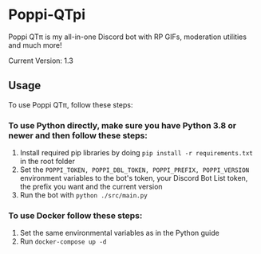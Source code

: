 # Poppi-QTpi
Poppi QTπ is my all-in-one Discord bot with RP GIFs, moderation utilities and much more!

Current Version: 1.3

## Usage
To use Poppi QTπ, follow these steps:
### To use Python directly, make sure you have Python 3.8 or newer and then follow these steps:
1. Install required pip libraries by doing `pip install -r requirements.txt` in the root folder
2. Set the `POPPI_TOKEN, POPPI_DBL_TOKEN, POPPI_PREFIX, POPPI_VERSION` environment variables to the bot's token, your Discord Bot List token, the prefix you want and the current version
3. Run the bot with `python ./src/main.py`

### To use Docker follow these steps:
1. Set the same environmental variables as in the Python guide
2. Run `docker-compose up -d`